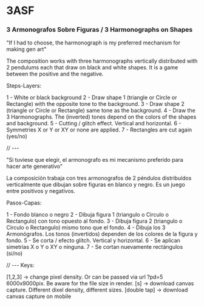 # 3ASF

### 3 Armonografos Sobre Figuras / 3 Harmonographs on Shapes

"If I had to choose, the harmonograph is my preferred mechanism for making gen art"

The composition works with three harmonographs vertically distributed with 2 pendulums each that draw on black and white shapes. It is a game between the positive and the negative.

Steps-Layers:

1 - White or black background
2 - Draw shape 1 (triangle or Circle or Rectangle) with the opposite tone to the background.
3 - Draw shape 2 (triangle or Circle or Rectangle) same tone as the background.
4 - Draw the 3 Harmonographs. The (inverted) tones depend on the colors of the shapes and background.
5 - Cutting / glitch effect. Vertical and horizontal.
6 - Symmetries X or Y or XY or none are applied.
7 - Rectangles are cut again (yes/no)

// ---

"Si tuviese que elegir, el armonografo es mi mecanismo preferido para hacer arte generativo"

La composición trabaja con tres armonografos de 2 péndulos distribuídos verticalmente que dibujan sobre figuras en blanco y negro. Es un juego entre positivos y negativos.

Pasos-Capas: 

1 - Fondo blanco o negro
2 - Dibuja figura 1 (triangulo o Circulo o Rectangulo) con tono opuesto al fondo.
3 - Dibuja figura 2 (triangulo o Circulo o Rectangulo) mismo tono que el fondo.
4 - Dibuja los 3 Armonógrafos. Los tonos (invertidos) dependen de los colores de la figura y fondo.
5 - Se corta / efecto glitch. Vertical y horizontal.
6 - Se aplican simetrias X o Y o XY o ninguna.
7 - Se cortan nuevamente rectángulos (si/no)

// ---
Keys:

[1,2,3] -> change pixel density. Or can be passed via url ?pd=5 6000x9000pix. Be aware for the file size in render. 
[s] -> download canvas capture. Different dixel density, different sizes.
[double tap] -> download canvas capture on mobile


